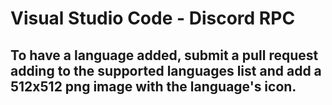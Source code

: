 # Visual Studio Code - Discord RPC
## To have a language added, submit a pull request adding to the supported languages list and add a 512x512 png image with the language's icon.